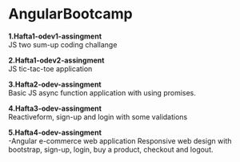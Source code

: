 # AngularBootcamp

<strong>1.Hafta1-odev1-assingment</strong> </br>
JS two sum-up coding challange </hr>

<strong>2.Hafta1-odev2-assingment</strong> </br>
JS tic-tac-toe application</hr>

<strong>3.Hafta2-odev-assingment</strong> </br>
Basic JS async function application with using promises.</hr>

<strong>4.Hafta3-odev-assingment</strong> </br>
Reactiveform, sign-up and login with some validations </hr>


<strong>5.Hafta4-odev-assingment</strong> </br>
-Angular e-commerce web application
Responsive web design with bootstrap, sign-up, login, buy a product, checkout and logout.
